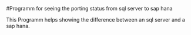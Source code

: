 #Programm for seeing the porting status from sql server to sap hana

This Programm helps showing the difference between an sql server and a sap hana.